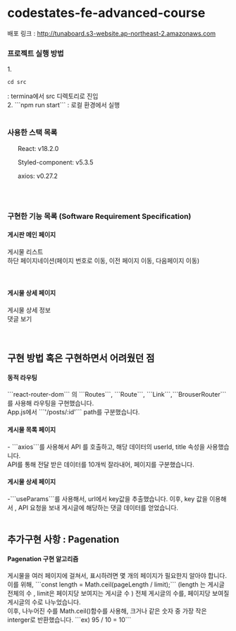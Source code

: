 # codestates-fe-advanced-course

배포 링크 : http://tunaboard.s3-website.ap-northeast-2.amazonaws.com
<br/>

<h3>프로젝트 실행 방법  </h3>
1. <pre><code>cd src </code></pre> : termina에서 src 디렉토리로 진입 <br/>
2. ```npm run start``` : 로컬 환경에서 실행 
<br/>
<br/>

<h3>사용한 스택 목록 </h3>
<ul>React: v18.2.0</ul>
<ul>Styled-component: v5.3.5</ul>
<ul>axios: v0.27.2</ul>
<br/>
<br/>

<h3>구현한 기능 목록 (Software Requirement Specification)</h3>
<h4>게시판 메인 페이지 </h4>
  <div>게시물 리스트</div>
  <div>하단 페이지네이션(페이지 번호로 이동, 이전 페이지 이동, 다음페이지 이동) </div>
  <br/>
  <br/>
<h4>게시물 상세 페이지</h4>
  <div>게시물 상세 정보</div>
  <div>댓글 보기</div>
  <br/>
 <br/>
<h2>구현 방법 혹은 구현하면서 어려웠던 점</h3>
<h4>동적 라우팅</h4>
  ```react-router-dom``` 의 ```Routes```, ```Route```, ```Link```,```BrouserRouter``` 를 사용해 라우팅을 구현했습니다.<br/>
   App.js에서 ```'/posts/:id'``` path를 구분했습니다. 
<h4>게시물 목록 페이지</h4>
  - ```axios```를 사용해서 API 를 호출하고, 해당 데이터의 userId, title 속성을 사용했습니다.  <br/>
    API를 통해 전달 받은 데이터를 10개씩 잘라내어, 페이지를 구분했습니다. 
<h4>게시물 상세 페이지</h4>
  -```useParams```를 사용해서, url에서 key값을 추출했습니다. 이후, key 값을 이용해서 , API 요청을 보내 게시글에 해당하는 댓글 데이터를 얻었습니다.
 
 <br/>
 <br/>
 <h2> 추가구현 사항 : Pagenation </h2>
 <h4>Pagenation 구현 알고리즘 </h4>
  게시물을 여러 페이지에 걸쳐서, 표시하려면 몇 개의 페이지가 필요한지 알아야 합니다. <br/>
  이를 위해,  ```const length = Math.ceil(pageLength / limit);``` (length 는 게시글 전체의 수 , limit은 페이지당 보여지는 게시글 수 ) 전체 게시글의 수를, 페이지당 보여질 게시글의   수로 나누었습니다. <br/>
  이후, 나누어진 수를 Math.ceil()함수를 사용해, 크거나 같은 숫자 중 가장 작은 interger로 반환했습니다. ```ex) 95 / 10 = 10```</br>
  
  
  
  
  
  
 

   
   
   
   
   
